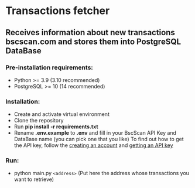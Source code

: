 # Transactions fetcher
## Receives information about new transactions bscscan.com and stores them into PostgreSQL DataBase

### Pre-installation requirements:
 - Python >= 3.9 (3.10 recommended) 
 - PostgreSQL >= 10 (14 recommended)

### Installation:
 - Create and activate virtual environment
 - Clone the repository
 - Run __pip install -r requirements.txt__
 - Rename __.env.example__ to __.env__ and fill in your BscScan API Key and DataBase name (you can pick one that you like)
To find out how to get the API key, follow the [creating an account](https://docs.bscscan.com/getting-started/creating-an-account) and [getting an API key](https://docs.bscscan.com/getting-started/viewing-api-usage-statistics)

### Run:
 - python main.py `<address>`
   (Put here the address whose transactions you want to retrieve)